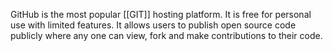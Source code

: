 GitHub is the most popular [[GIT]] hosting platform. It is free for personal use with limited features. It allows users to publish open source code publicly where any one can view, fork and make contributions to their code. 